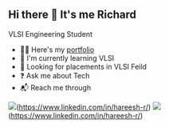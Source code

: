 ## Hi there 👋 It's me Richard

VLSI Engineering Student

- 👨‍🔬 Here's my [portfolio]()
- 🐣 I'm currently learning VLSI
- 🧐 Looking for placements in VLSI Feild
- ❓ Ask me about Tech
- 📬 Reach me through

<img src="https://img.shields.io/badge/Instagram-E4405F?style=for-the-badge&logo=instagram&logoColor=white" />(https://www.linkedin.com/in/hareesh-r/) <img src="https://img.shields.io/badge/LinkedIn-0077B5?style=for-the-badge&logo=linkedin&logoColor=white" />(https://www.linkedin.com/in/hareesh-r/)


